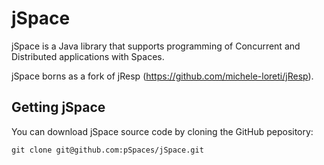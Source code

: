 # jSpace
jSpace is a Java library that supports programming of Concurrent and Distributed applications with Spaces.

jSpace borns as a fork of jResp (https://github.com/michele-loreti/jResp).


## Getting jSpace
You can download jSpace source code by cloning the GitHub pepository:

```
git clone git@github.com:pSpaces/jSpace.git
```
